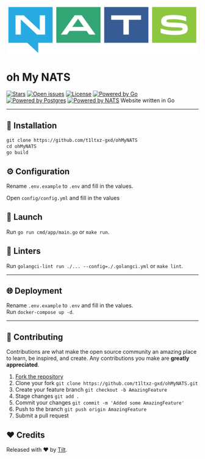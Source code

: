 [![Preview](public/preview.png)](https://github.com/t1ltxz-gxd/ohMyNATS)


# oh My NATS 
[![Stars](https://custom-icon-badges.demolab.com/github/stars/t1ltxz-gxd/ohMyNATS?logo=star)](https://github.com/t1ltxz-gxd/ohMyNATS/stargazers')
[![Open issues](https://custom-icon-badges.demolab.com/github/issues-raw/t1ltxz-gxd/ohMyNATS?logo=issue)](https://github.com/t1ltxz-gxd/ohMyNATS/issues)
[![License](https://custom-icon-badges.demolab.com/github/license/t1ltxz-gxd//ohMyNATS?logo=law)](https://github.com/DenverCoder1/custom-icon-badges/blob/main/LICENSE?rgh-link-date=2023-03-15T18%3A10%3A26Z "license MIT")
[![Powered by Go](https://custom-icon-badges.herokuapp.com/badge/-Powered%20by%20Go-0d1620?logo=go)](https://go.dev/ "Powered by GO")
[![Powered by Postgres](https://custom-icon-badges.herokuapp.com/badge/-Powered%20by%20PosgreSQL-0d1620?logo=postgres)](https://github.com/postgres/postgres "Powered by Postgres")
[![Powered by NATS](https://custom-icon-badges.herokuapp.com/badge/-Powered%20by%20NATS-0d1620?logo=nats)](https://github.com/nats-io/nats.go "Powered by NATS")
Website written in Go
___

## 🧩 Installation
```
git clone https://github.com/t1ltxz-gxd/ohMyNATS 
cd ohMyNATS
go build
```

## ⚙ Configuration
Rename `.env.example` to `.env` and fill in the values.

Open `config/config.yml` and fill in the values

## 🚀 Launch
Run `go run cmd/app/main.go` or `make run`.

## 🧹 Linters
Run `golangci-lint run ./... --config=./.golangci.yml` or `make lint`.
___

## 🌐 Deployment
Rename `.env.example` to `.env` and fill in the values. \
Run `docker-compose up -d`.
___



## 🤝 Contributing

Contributions are what make the open source community an amazing place to learn, be inspired, and create.
Any contributions you make are **greatly appreciated**.

1. [Fork the repository](https://github.com/t1ltxz-gxd/ohMyNATS/fork)
2. Clone your fork `git clone https://github.com/t1ltxz-gxd/ohMyNATS.git`
3. Create your feature branch `git checkout -b AmazingFeature`
4. Stage changes `git add .`
5. Commit your changes `git commit -m 'Added some AmazingFeature'`
6. Push to the branch `git push origin AmazingFeature`
7. Submit a pull request

## ❤️ Credits

Released with ❤️ by [Tilt](https://github.com/t1ltxz-gxd).
